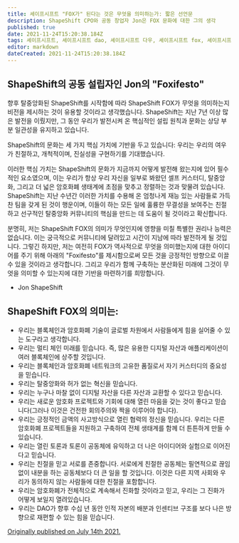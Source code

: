 ```yaml
---
title: 셰이프시프트 "FOX가" 된다는 것은 무엇을 의미하는가: 짧은 선언문
description: ShapeShift CPO와 공동 창업자 Jon은 FOX 문화에 대한 그의 생각
published: true
date: 2021-11-24T15:20:38.184Z
tags: 셰이프시프트, 셰이프시프트 dao, 셰이프시프트 다우, 셰이프시프트 fox, 셰이프시프트 팍스
editor: markdown
dateCreated: 2021-11-24T15:20:38.184Z
---
```


## ShapeShift의 공동 설립자인 Jon의 "Foxifesto"

향후 탈중앙화된 ShapeShift를 시작함에 따라 ShapeShift FOX가 무엇을 의미하는지 비전을 제시하는 것이 유용할 것이라고 생각했습니다. ShapeShift는 지난 7년 이상 많은 발전을 이뤘지만, 그 동안 우리가 발전시켜 온 핵심적인 설립 원칙과 문화는 상당 부분 일관성을 유지하고 있습니다.

ShapeShift의 문화는 세 가지 핵심 가치에 기반을 두고 있습니다: 우리는 우리의 여우가 친절하고, 개척적이며, 진실성을 구현하기를 기대했습니다.

이러한 핵심 가치는 ShapeShift의 문화가 지금까지 어떻게 발전해 왔는지에 있어 필수적인 요소였으며, 이는 우리가 항상 우리 자신을 일부로 봐왔던 셀프 커스터디, 탈중앙화, 그리고 더 넓은 암호화폐 생태계에 초점을 맞추고 정렬하는 것과 맞물려 있습니다. ShapeShift는 지난 수년간 이러한 가치를 수용해 온 엄청나게 재능 있는 사람들로 가득 찬 팀을 갖게 된 것이 행운이며, 이들이 하는 모든 일에 훌륭한 무결성을 보여주는 친절하고 선구적인 탈중앙화 커뮤니티의 핵심을 만드는 데 도움이 될 것이라고 확신합니다.

분명히, 저는 ShapeShift FOX의 의미가 무엇인지에 영향을 미칠 특별한 권리나 능력은 없습니다. 이는 궁극적으로 커뮤니티에 달려있고 시간이 지남에 따라 발전하게 될 것입니다. 그렇긴 하지만, 저는 여전히 FOX가 역사적으로 무엇을 의미했는지에 대한 아이디어를 주기 위해 아래의 "Foxifesto"를 제시함으로써 모든 것을 긍정적인 방향으로 이끌 수 있을 것이라고 생각합니다. 그리고 우리가 함께 구축하는 분산화된 미래에 그것이 무엇을 의미할 수 있는지에 대한 기반을 마련하기를 희망합니다.

- Jon ShapeShift

## ShapeShift FOX의 의미는:

- 우리는 블록체인과 암호화폐 기술이 글로벌 차원에서 사람들에게 힘을 실어줄 수 있는 도구라고 생각합니다.
- 우리는 멀티 체인 미래를 믿습니다. 즉, 많은 유용한 디지털 자산과 애플리케이션이 여러 블록체인에 상주할 것입니다.
- 우리는 블록체인과 암호화폐 네트워크의 고유한 품질로서 자기 커스터디의 중요성을 믿습니다.
- 우리는 탈중앙화와 허가 없는 혁신을 믿습니다.
- 우리는 누구나 마찰 없이 디지털 자산을 다른 자산과 교환할 수 있다고 믿습니다.
- 우리는 새로운 암호화 프로젝트와 기회에 대해 열린 마음을 갖는 것이 좋다고 믿습니다(그러나 이것은 건전한 회의주의와 짝을 이루어야 합니다).
- 우리는 긍정적인 금액의 사고방식으로 열린 협력의 정신을 믿습니다. 우리는 다른 암호화폐 프로젝트들을 지원하고 구축하여 전체 생태계를 함께 더 튼튼하게 만들 수 있습니다.
- 우리는 열린 토론과 토론이 공동체에 유익하고 더 나은 아이디어와 실험으로 이어진다고 믿습니다.
- 우리는 친절을 믿고 서로를 존중합니다. 서로에게 친절한 공동체는 필연적으로 끊임없이 내분을 하는 공동체보다 더 큰 일을 할 것입니다. 이것은 다른 지역 사회와 우리가 동의하지 않는 사람들에 대한 친절을 포함합니다.
- 우리는 암호화폐가 전체적으로 계속해서 진화할 것이라고 믿고, 우리는 그 진화가 어떻게 보일지 열려있습니다.
- 우리는 DAO가 향후 수십 년 동안 인적 자본의 배분과 인센티브 구조를 보다 나은 방향으로 재편할 수 있는 힘을 믿습니다.

[Originally published on July 14th 2021.](https://shapeshift.com/library/what-it-means-to-be-a-shapeshift-fox-a-short-foxifesto)